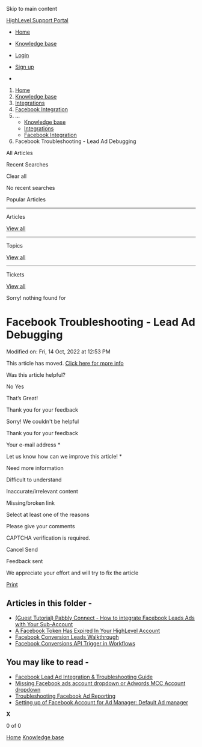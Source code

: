 Skip to main content

[ HighLevel Support Portal ](https://help.gohighlevel.com)

  * [ Home ](/support/home)
  * [ Knowledge base ](/support/solutions)

  * [Login](/support/login)
  * [Sign up](/support/signup)
  * 

  1. [Home](/support/home)
  2. [Knowledge base](/support/solutions)
  3. [Integrations](/support/solutions/48000449584)
  4. [Facebook Integration](/support/solutions/folders/48000666319)
  5. ... 
     * [Knowledge base](/support/solutions)
     * [Integrations](/support/solutions/48000449584)
     * [Facebook Integration](/support/solutions/folders/48000666319)
  6. Facebook Troubleshooting - Lead Ad Debugging

All  Articles 

Recent Searches

Clear all

No recent searches

Popular Articles

* * *

Articles

[View all](/support/search/solutions)

* * *

Topics

[View all](/support/search/topics)

* * *

Tickets

[View all](/support/search/tickets)

Sorry! nothing found for   

# Facebook Troubleshooting - Lead Ad Debugging

Modified on: Fri, 14 Oct, 2022 at 12:53 PM

This article has moved. [Click here for more info](https://help.gohighlevel.com/support/solutions/articles/48000987779-facebook-lead-ad-integration-troubleshooting-guide#:~:text=Once%20you%20have%20completed%20the%20steps%20in%20the%20video%20above%2C%20please%20use%20the%20Facebook%20leads%20ads%20testing%20tool%20to%20see%20if%20leads%20are%20now%20being%20added%20to%20your%20Sub%2DAccount.)

Was this article helpful?

No  Yes 

That’s Great!

Thank you for your feedback

Sorry! We couldn't be helpful

Thank you for your feedback

Your e-mail address *

Let us know how can we improve this article! *

Need more information 

Difficult to understand 

Inaccurate/irrelevant content 

Missing/broken link 

Select at least one of the reasons 

Please give your comments 

CAPTCHA verification is required. 

Cancel  Send 

Feedback sent

We appreciate your effort and will try to fix the article

[Print](javascript:print\(\))

## Articles in this folder -

  * [(Guest Tutorial) Pabbly Connect - How to integrate Facebook Leads Ads with Your Sub-Account](/support/solutions/articles/48001223700--guest-tutorial-pabbly-connect-how-to-integrate-facebook-leads-ads-with-your-sub-account)
  * [A Facebook Token Has Expired In Your HighLevel Account](/support/solutions/articles/48000981594-a-facebook-token-has-expired-in-your-highlevel-account)
  * [Facebook Conversion Leads Walkthrough](/support/solutions/articles/48001233833-facebook-conversion-leads-walkthrough)
  * [Facebook Conversions API Trigger in Workflows](/support/solutions/articles/48001185099-facebook-conversions-api-trigger-in-workflows)

## You may like to read -

  * [Facebook Lead Ad Integration & Troubleshooting Guide](/support/solutions/articles/48000987779-facebook-lead-ad-integration-troubleshooting-guide)
  * [Missing Facebook ads account dropdown or Adwords MCC Account dropdown](/support/solutions/articles/48001173600-missing-facebook-ads-account-dropdown-or-adwords-mcc-account-dropdown)
  * [Troubleshooting Facebook Ad Reporting](/support/solutions/articles/48001220950-troubleshooting-facebook-ad-reporting)
  * [Setting up of Facebook Account for Ad Manager: Default Ad manager](/support/solutions/articles/155000002434-setting-up-of-facebook-account-for-ad-manager-default-ad-manager)

**X**

0 of 0 []()

[Home](/support/home) [Knowledge base](/support/solutions)
